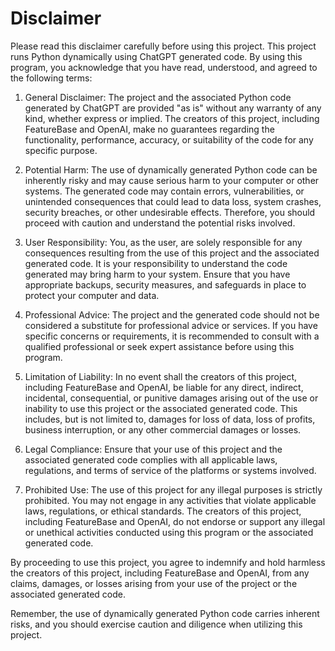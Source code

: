# Disclaimer

Please read this disclaimer carefully before using this project. This project runs Python dynamically using ChatGPT generated code. By using this program, you acknowledge that you have read, understood, and agreed to the following terms:

1. General Disclaimer: The project and the associated Python code generated by ChatGPT are provided "as is" without any warranty of any kind, whether express or implied. The creators of this project, including FeatureBase and OpenAI, make no guarantees regarding the functionality, performance, accuracy, or suitability of the code for any specific purpose.

2. Potential Harm: The use of dynamically generated Python code can be inherently risky and may cause serious harm to your computer or other systems. The generated code may contain errors, vulnerabilities, or unintended consequences that could lead to data loss, system crashes, security breaches, or other undesirable effects. Therefore, you should proceed with caution and understand the potential risks involved.

3. User Responsibility: You, as the user, are solely responsible for any consequences resulting from the use of this project and the associated generated code. It is your responsibility to understand the code generated may bring harm to your system. Ensure that you have appropriate backups, security measures, and safeguards in place to protect your computer and data.

4. Professional Advice: The project and the generated code should not be considered a substitute for professional advice or services. If you have specific concerns or requirements, it is recommended to consult with a qualified professional or seek expert assistance before using this program.

5. Limitation of Liability: In no event shall the creators of this project, including FeatureBase and OpenAI, be liable for any direct, indirect, incidental, consequential, or punitive damages arising out of the use or inability to use this project or the associated generated code. This includes, but is not limited to, damages for loss of data, loss of profits, business interruption, or any other commercial damages or losses.

6. Legal Compliance: Ensure that your use of this project and the associated generated code complies with all applicable laws, regulations, and terms of service of the platforms or systems involved.

7. Prohibited Use: The use of this project for any illegal purposes is strictly prohibited. You may not engage in any activities that violate applicable laws, regulations, or ethical standards. The creators of this project, including FeatureBase and OpenAI, do not endorse or support any illegal or unethical activities conducted using this program or the associated generated code.

By proceeding to use this project, you agree to indemnify and hold harmless the creators of this project, including FeatureBase and OpenAI, from any claims, damages, or losses arising from your use of the project or the associated generated code.

Remember, the use of dynamically generated Python code carries inherent risks, and you should exercise caution and diligence when utilizing this project.
